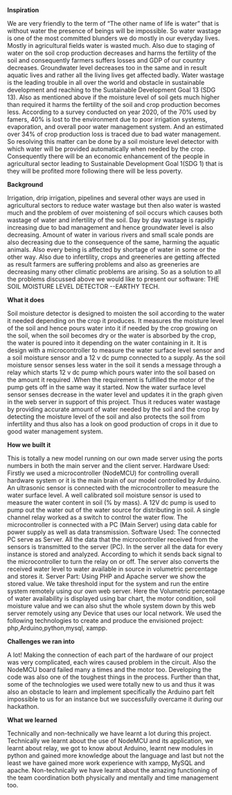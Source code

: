 **Inspiration**   

We are very friendly to the term of “The other name of life is water” that is without water the presence of beings will be impossible. So water wastage is one of the most committed blunders we do mostly in our everyday lives. Mostly in agricultural fields water is wasted much. Also due to staging of water on the soil crop production decreases and harms the fertility of the soil and consequently farmers suffers losses and GDP of our country decreases. Groundwater level decreases too in the same and in result aquatic lives and rather all the living lives get affected badly. Water wastage is the leading trouble in all over the world and obstacle in sustainable development and reaching to the Sustainable Development Goal 13 (SDG 13). Also as mentioned above if the moisture level of soil gets much higher than required it harms the fertility of the soil and crop production becomes less. According to a survey conducted on year 2020, of the 70% used by famers, 40% is lost to the environment due to poor irrigation systems, evaporation, and overall poor water management system. And an estimated over 34% of crop production loss is traced due to bad water management. So resolving this matter can be done by a soil moisture level detector with which water will be provided automatically when needed by the crop. Consequently there will be an economic enhancement of the people in agricultural sector leading to Sustainable Development Goal 1(SDG 1) that is they will be profited more following there will be less poverty.

**Background**   

Irrigation, drip irrigation, pipelines and several other ways are used in agricultural sectors to reduce water wastage but then also water is wasted much and the problem of over moistening of soil occurs which causes both wastage of water and infertility of the soil. Day by day wastage is rapidly increasing due to bad management and hence groundwater level is also decreasing. Amount of water in various rivers and small scale ponds are also decreasing due to the consequence of the same, harming the aquatic animals. Also every being is affected by shortage of water in some or the other way. Also due to infertility, crops and greeneries are getting affected as result farmers are suffering problems and also as greeneries are decreasing many other climatic problems are arising. So as a solution to all the problems discussed above we would like to present our software: THE SOIL MOISTURE LEVEL DETECTOR --EARTHY TECH.


**What it does**   

Soil moisture detector is designed to moisten the soil according to the water it needed depending on the crop it produces. It measures the moisture level of the soil and hence pours water into it if needed by the crop growing on the soil, when the soil becomes dry or the water is absorbed by the crop, the water is poured into it depending on the water containing in it. It is design with a microcontroller to measure the water surface level sensor and a soil moisture sensor and a 12 v dc pump connected to a supply. As the soil moisture sensor senses less water in the soil it sends a message through a relay which starts 12 v dc pump which pours water into the soil based on the amount it required .When the requirement is fulfilled the motor of the pump gets off in the same way it started. Now the water surface level sensor senses decrease in the water level and updates it in the graph given in the web server in support of this project. Thus it reduces water wastage by providing accurate amount of water needed by the soil and the crop by detecting the moisture level of the soil and also protects the soil from infertility and thus also has a look on good production of crops in it due to good water management system.


**How we built it**   

This is totally a new model running on our own made server using the ports numbers in both the main server and the client server. Hardware Used: Firstly we used a microcontroller (NodeMCU) for controlling overall hardware system or it is the main brain of our model controlled by Arduino. An ultrasonic sensor is connected with the microcontroller to measure the water surface level. A well calibrated soil moisture sensor is used to measure the water content in soil (% by mass). A 12V dc pump is used to pump out the water out of the water source for distributing in soil. A single channel relay worked as a switch to control the water flow. The microcontroller is connected with a PC (Main Server) using data cable for power supply as well as data transmission. Software Used: The connected PC serve as Server. All the data that the microcontroller received from the sensors is transmitted to the server (PC). In the server all the data for every instance is stored and analyzed. According to which it sends back signal to the microcontroller to turn the relay on or off. The server also converts the received water level to water available in source in volumetric percentage and stores it. Server Part: Using PHP and Apache server we show the stored value. We take threshold input for the system and run the entire system remotely using our own web server. Here the Volumetric percentage of water availability is displayed using bar chart, the motor condition, soil moisture value and we can also shut the whole system down by this web server remotely using any Device that uses our local network. We used the following technologies to create and produce the envisioned project: php,Arduino,python,mysql, xampp.


**Challenges we ran into**  

A lot! Making the connection of each part of the hardware of our project was very complicated, each wires caused problem in the circuit. Also the NodeMCU board failed many a times and the motor too. Developing the code was also one of the toughest things in the process. Further than that, some of the technologies we used were totally new to us and thus it was also an obstacle to learn and implement specifically the Arduino part felt impossible to us for an instance but we successfully overcame it during our hackathon.


**What we learned**    

Technically and non-technically we have learnt a lot during this project. Technically we learnt about the use of NodeMCU and its application, we learnt about relay, we got to know about Arduino, learnt new modules in python and gained more knowledge about the language and last but not the least we have gained more work experience with xampp, MySQL and apache. Non-technically we have learnt about the amazing functioning of the team coordination both physically and mentally and time management too.
